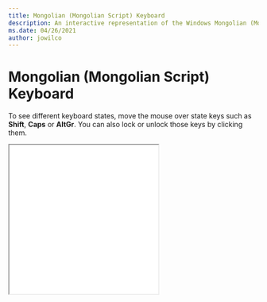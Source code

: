 ```yaml
---
title: Mongolian (Mongolian Script) Keyboard
description: An interactive representation of the Windows Mongolian (Mongolian Script)Keyboard. To see different keyboard states, click or move the mouse over the state keys.
ms.date: 04/26/2021
author: jowilco
---
```


# Mongolian (Mongolian Script) Keyboard

To see different keyboard states, move the mouse over state keys such as **Shift**, **Caps** or **AltGr**. You can also lock or unlock those keys by clicking them.

<iframe src="kbdmonmo.html" height="300"></iframe>
